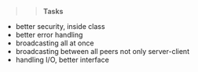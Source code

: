 >> **Tasks** 

- better security, inside class
- better error handling 
- broadcasting all at once
- broadcasting between all peers not only server-client
- handling I/O, better interface


